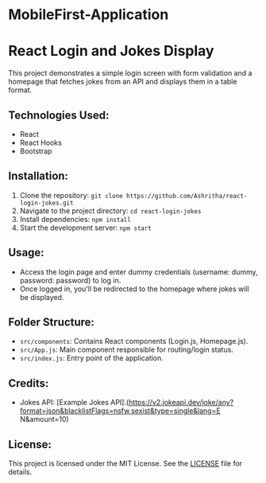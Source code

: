 # MobileFirst-Application
# React Login and Jokes Display

This project demonstrates a simple login screen with form validation and a homepage that fetches jokes from an API and displays them in a table format.

## Technologies Used:
- React
- React Hooks
- Bootstrap

## Installation:
1. Clone the repository: `git clone https://github.com/Ashritha/react-login-jokes.git`
2. Navigate to the project directory: `cd react-login-jokes`
3. Install dependencies: `npm install`
4. Start the development server: `npm start`

## Usage:
- Access the login page and enter dummy credentials (username: dummy, password: password) to log in.
- Once logged in, you'll be redirected to the homepage where jokes will be displayed.

## Folder Structure:
- `src/components`: Contains React components (Login.js, Homepage.js).
- `src/App.js`: Main component responsible for routing/login status.
- `src/index.js`: Entry point of the application.

## Credits:
- Jokes API: [Example Jokes API].(https://v2.jokeapi.dev/joke/any?format=json&blacklistFlags=nsfw,sexist&type=single&lang=E
N&amount=10)

## License:
This project is licensed under the MIT License. See the [LICENSE](LICENSE) file for details.
